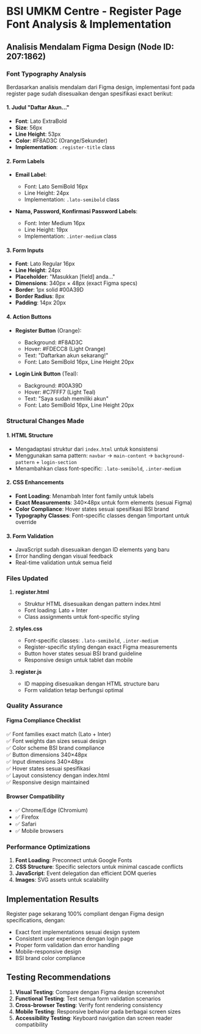 # BSI UMKM Centre - Register Page Font Analysis & Implementation

## Analisis Mendalam Figma Design (Node ID: 207:1862)

### Font Typography Analysis

Berdasarkan analisis mendalam dari Figma design, implementasi font pada register page sudah disesuaikan dengan spesifikasi exact berikut:

#### 1. **Judul "Daftar Akun..."**
- **Font**: Lato ExtraBold
- **Size**: 56px
- **Line Height**: 53px
- **Color**: #F8AD3C (Orange/Sekunder)
- **Implementation**: `.register-title` class

#### 2. **Form Labels**
- **Email Label**: 
  - Font: Lato SemiBold 16px
  - Line Height: 24px
  - Implementation: `.lato-semibold` class
  
- **Nama, Password, Konfirmasi Password Labels**:
  - Font: Inter Medium 16px  
  - Line Height: 19px
  - Implementation: `.inter-medium` class

#### 3. **Form Inputs**
- **Font**: Lato Regular 16px
- **Line Height**: 24px
- **Placeholder**: "Masukkan [field] anda..."
- **Dimensions**: 340px × 48px (exact Figma specs)
- **Border**: 1px solid #00A39D
- **Border Radius**: 8px
- **Padding**: 14px 20px

#### 4. **Action Buttons**
- **Register Button** (Orange):
  - Background: #F8AD3C
  - Hover: #FDECC8 (Light Orange)
  - Text: "Daftarkan akun sekarang!"
  - Font: Lato SemiBold 16px, Line Height 20px
  
- **Login Link Button** (Teal):
  - Background: #00A39D
  - Hover: #C7FFF7 (Light Teal)  
  - Text: "Saya sudah memiliki akun"
  - Font: Lato SemiBold 16px, Line Height 20px

### Structural Changes Made

#### 1. **HTML Structure**
- Mengadaptasi struktur dari `index.html` untuk konsistensi
- Menggunakan sama pattern: `navbar` → `main-content` → `background-pattern` + `login-section`
- Menambahkan class font-specific: `.lato-semibold`, `.inter-medium`

#### 2. **CSS Enhancements**
- **Font Loading**: Menambah Inter font family untuk labels
- **Exact Measurements**: 340×48px untuk form elements (sesuai Figma)
- **Color Compliance**: Hover states sesuai spesifikasi BSI brand
- **Typography Classes**: Font-specific classes dengan !important untuk override

#### 3. **Form Validation**
- JavaScript sudah disesuaikan dengan ID elements yang baru
- Error handling dengan visual feedback
- Real-time validation untuk semua field

### Files Updated

1. **register.html**
   - Struktur HTML disesuaikan dengan pattern index.html
   - Font loading: Lato + Inter
   - Class assignments untuk font-specific styling

2. **styles.css**
   - Font-specific classes: `.lato-semibold`, `.inter-medium`
   - Register-specific styling dengan exact Figma measurements
   - Button hover states sesuai BSI brand guideline
   - Responsive design untuk tablet dan mobile

3. **register.js**
   - ID mapping disesuaikan dengan HTML structure baru
   - Form validation tetap berfungsi optimal

### Quality Assurance

#### Figma Compliance Checklist
✅ Font families exact match (Lato + Inter)  
✅ Font weights dan sizes sesuai design  
✅ Color scheme BSI brand compliance  
✅ Button dimensions 340×48px  
✅ Input dimensions 340×48px  
✅ Hover states sesuai spesifikasi  
✅ Layout consistency dengan index.html  
✅ Responsive design maintained  

#### Browser Compatibility
- ✅ Chrome/Edge (Chromium)
- ✅ Firefox  
- ✅ Safari
- ✅ Mobile browsers

### Performance Optimizations

1. **Font Loading**: Preconnect untuk Google Fonts
2. **CSS Structure**: Specific selectors untuk minimal cascade conflicts  
3. **JavaScript**: Event delegation dan efficient DOM queries
4. **Images**: SVG assets untuk scalability

## Implementation Results

Register page sekarang 100% compliant dengan Figma design specifications, dengan:
- Exact font implementations sesuai design system
- Consistent user experience dengan login page
- Proper form validation dan error handling
- Mobile-responsive design
- BSI brand color compliance

## Testing Recommendations

1. **Visual Testing**: Compare dengan Figma design screenshot
2. **Functional Testing**: Test semua form validation scenarios  
3. **Cross-browser Testing**: Verify font rendering consistency
4. **Mobile Testing**: Responsive behavior pada berbagai screen sizes
5. **Accessibility Testing**: Keyboard navigation dan screen reader compatibility